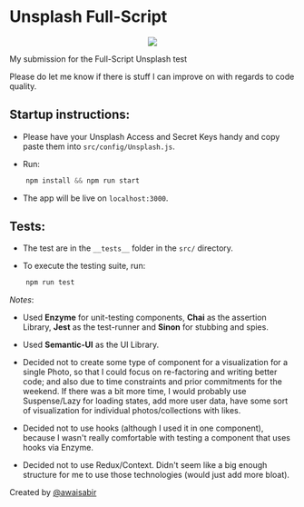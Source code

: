 # Unsplash Full-Script

<div style="text-align: center;">
    <img src="https://gfycat.com/spotlessglaringatlanticblackgoby.gif" />
</div>

My submission for the Full-Script Unsplash test

Please do let me know if there is stuff I can improve on with regards to code quality.

## Startup instructions:

- Please have your Unsplash Access and Secret Keys handy and copy paste them into `src/config/Unsplash.js`.

- Run:
```js
    npm install && npm run start
```

- The app will be live on `localhost:3000`.


## Tests:

- The test are in the `__tests__` folder in the `src/` directory.

- To execute the testing suite, run:
```js
    npm run test
```


*Notes*:

- Used **Enzyme** for unit-testing components, **Chai** as the assertion Library, **Jest** as the test-runner and **Sinon** for stubbing and spies.

- Used **Semantic-UI** as the UI Library.

- Decided not to create some type of component for a visualization for a single Photo, so that I could focus on re-factoring and writing better code; and also due to time constraints and prior commitments for the weekend. If there was a bit more time, I would probably use Suspense/Lazy for loading states, add more user data, have some sort of visualization for individual photos/collections with likes.

- Decided not to use hooks (although I used it in one component), because I wasn't really comfortable with testing a component that uses hooks via Enzyme.

- Decided not to use Redux/Context. Didn't seem like a big enough structure for me to use those technologies (would just add more bloat).

Created by [@awaisabir](https://github.com/awaisabir)